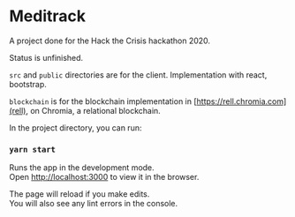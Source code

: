 Meditrack
=========
A project done for the Hack the Crisis hackathon 2020.

Status is unfinished.


`src` and `public` directories are for the client. Implementation with
react, bootstrap.

`blockchain` is for the blockchain implementation in
[https://rell.chromia.com](rell), on Chromia, a relational blockchain.


In the project directory, you can run:

### `yarn start`

Runs the app in the development mode.<br />
Open [http://localhost:3000](http://localhost:3000) to view it in the browser.

The page will reload if you make edits.<br />
You will also see any lint errors in the console.

